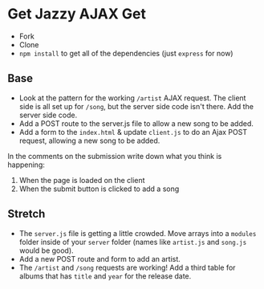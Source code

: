 # Get Jazzy AJAX Get

- Fork
- Clone
- `npm install` to get all of the dependencies (just `express` for now)

## Base

- Look at the pattern for the working `/artist` AJAX request. The client side is all set up for `/song`, but the server side code isn't there. Add the server side code.
- Add a POST route to the server.js file to allow a new song to be added. 
- Add a form to the `index.html` & update `client.js` to do an Ajax POST request, allowing a new song to be added.

In the comments on the submission write down what you think is happening:

1. When the page is loaded on the client
2. When the submit button is clicked to add a song

## Stretch

- The `server.js` file is getting a little crowded. Move arrays into a `modules` folder inside of your `server` folder (names like `artist.js` and `song.js` would be good).
- Add a new POST route and form to add an artist. 
- The `/artist` and `/song` requests are working! Add a third table for albums that has `title` and `year` for the release date.